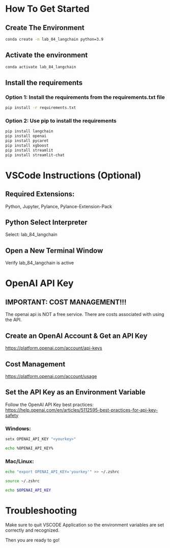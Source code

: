 # How To Get Started

## Create The Environment

``` bash
conda create -n lab_84_langchain python=3.9
```

## Activate the environment

``` bash
conda activate lab_84_langchain
```

## Install the requirements

### Option 1: Install the requirements from the requirements.txt file

``` bash
pip install -r requirements.txt
```

### Option 2: Use pip to install the requirements

``` bash
pip install langchain
pip install openai
pip install pycaret
pip install xgboost
pip install streamlit
pip install streamlit-chat
```


# VSCode Instructions (Optional)

## Required Extensions:

Python, Jupyter, Pylance, Pylance-Extension-Pack

## Python Select Interpreter

Select: lab_84_langchain

## Open a New Terminal Window

Verify lab_84_langchain is active


# OpenAI API Key

## IMPORTANT: COST MANAGEMENT!!!

The openai api is NOT a free service. There are costs associated with using the API.


## Create an OpenAI Account & Get an API Key

https://platform.openai.com/account/api-keys

## Cost Management


https://platform.openai.com/account/usage

## Set the API Key as an Environment Variable

Follow the OpenAI API Key best practices: https://help.openai.com/en/articles/5112595-best-practices-for-api-key-safety

### Windows: 

``` bash
setx OPENAI_API_KEY "<yourkey>"

echo %OPENAI_API_KEY%
```

### Mac/Linux: 

``` bash
echo "export OPENAI_API_KEY='yourkey'" >> ~/.zshrc

source ~/.zshrc

echo $OPENAI_API_KEY
```

# Troubleshooting

Make sure to quit VSCODE Application so the environment variables are set correctly and recognized.

Then you are ready to go!
